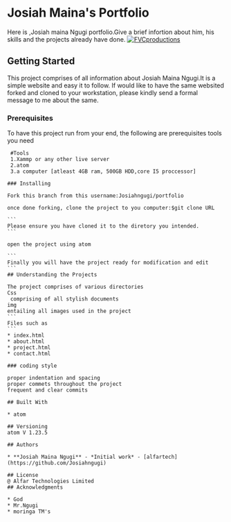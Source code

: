 # Josiah Maina's Portfolio

Here is ,Josiah maina Ngugi portfolio.Give a brief infortion about him, his skills and the projects already have done.
<a href="http://fvcproductions.com"><img src="https://avatars1.githubusercontent.com/u/4284691?v=3&s=200" title="FVCproductions" alt="FVCproductions"></a>
## Getting Started

This project comprises of all information about Josiah Maina Ngugi.It is a simple website and easy it to follow.
If would like to have the same websited forked and cloned to your workstation, please kindly send a formal message to me about the same. 

### Prerequisites
To have this project run from your end, the following are prerequisites tools you need
````
 #Tools 
 1.Xammp or any other live server
 2.atom
 3.a computer [atleast 4GB ram, 500GB HDD,core I5 proccessor]

### Installing

Fork this branch from this username:Josiahngugi/portfolio

once done forking, clone the project to you computer:$git clone URL

```
Please ensure you have cloned it to the diretory you intended.
```

open the project using atom

```
Finally you will have the project ready for modification and edit
```
## Understanding the Projects

The project comprises of various directories
Css
 comprising of all stylish documents
img
entailing all images used in the project
```
Files such as
```
* index.html
* about.html
* project.html
* contact.html

### coding style 

proper indentation and spacing
proper commets throughout the project
frequent and clear commits

## Built With

* atom

## Versioning
atom V 1.23.5

## Authors

* **Josiah Maina Ngugi** - *Initial work* - [alfartech](https://github.com/Josiahngugi)

## License
@ Alfar Technologies Limited 
## Acknowledgments

* God
* Mr.Ngugi
* moringa TM's
